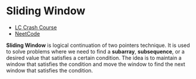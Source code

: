 # Sliding Window

- [LC Crash Course](https://leetcode.com/explore/featured/card/leetcodes-interview-crash-course-data-structures-and-algorithms/703/arraystrings/4502/)
- [ NeetCode](https://neetcode.io/courses/advanced-algorithms/1)

**Sliding Window** is logical continuation of two pointers technique. It is used to solve problems where we need to find a **subarray**, **subsequence**, or a desired value that satisfies a certain condition. The idea is to maintain a window that satisfies the condition and move the window to find the next window that satisfies the condition.




```python 


```
